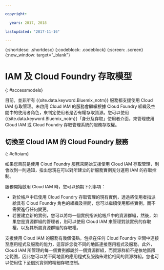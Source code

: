 ```yaml
---

copyright:

  years: 2017, 2018

lastupdated: "2017-11-16"

---
```


{:shortdesc: .shortdesc}
{:codeblock: .codeblock}
{:screen: .screen}
{:new_window: target="_blank"}

# IAM 及 Cloud Foundry 存取模型
{: #accessmodels}

目前，並非所有 {{site.data.keyword.Bluemix_notm}} 服務都支援使用 Cloud IAM 存取管理。未啟用 Cloud IAM 的服務會繼續根據 Cloud Foundry 組織及空間中的使用者角色，來判定使用者是否有權存取資源。您可以使用 {{site.data.keyword.Bluemix_notm}}「身分及存取」使用者介面，來管理使用 Cloud IAM 或 Cloud Foundry 存取管理系統的服務存取權。


## 切換至 Cloud IAM 的 Cloud Foundry 服務
{: #cftoiam}

如果您目前是使用 Cloud Foundry 服務來開始支援使用 Cloud IAM 存取管理，則會收到一則通知，指出您現在可以對所建立的新服務實例充分運用 IAM 的存取控制。

服務開始啟用 Cloud IAM 時，您可以預期下列事項：

* 對於帳戶中已使用 Cloud Foundry 存取管理的現有實例，透過將使用者指派給具有 Cloud Foundry 角色的組織及空間，您可以繼續使用那些實例，而不需要進行任何變更。
* 若要建立新的實例，您可以將每一個實例指派給帳戶中的資源群組，然後，如果您是資源群組的管理者，則可以使用 Cloud IAM 來管理對該實例的存取權，以及其所屬資源群組的存取權。

支援使用 Cloud IAM 的服務有幾個優點，包括在任何 Cloud Foundry 空間中連接至應用程式及服務的能力，這容許您從不同的地區連接應用程式及服務。此外，Cloud IAM 所管理的每一個實例都屬於一個資源群組，而資源群組不是依地區限定範圍，因此您可以將不同地區的應用程式及服務佈建給相同的資源群組。您也可以使用往下至個別實例的精細存取控制。
